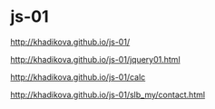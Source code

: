 js-01
=====

http://khadikova.github.io/js-01/ 

http://khadikova.github.io/js-01/jquery01.html

http://khadikova.github.io/js-01/calc

http://khadikova.github.io/js-01/slb_my/contact.html
